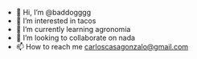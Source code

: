 - 👋 Hi, I’m @baddogggg
- 👀 I’m interested in tacos
- 🌱 I’m currently learning agronomia
- 💞️ I’m looking to collaborate on nada
- 📫 How to reach me carloscasagonzalo@gmail.com

<!---
baddogggg/baddogggg is a ✨ special ✨ repository because its `README.md` (this file) appears on your GitHub profile.
You can click the Preview link to take a look at your changes.
--->
